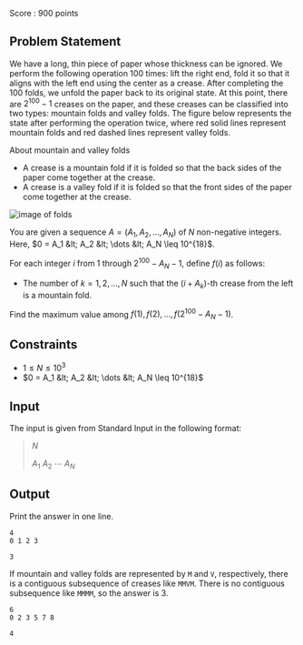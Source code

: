 Score : $900$ points

## Problem Statement

We have a long, thin piece of paper whose thickness can be ignored. We perform the following operation $100$ times: lift the right end, fold it so that it aligns with the left end using the center as a crease. After completing the $100$ folds, we unfold the paper back to its original state. At this point, there are $2^{100} - 1$ creases on the paper, and these creases can be classified into two types: mountain folds and valley folds. The figure below represents the state after performing the operation twice, where red solid lines represent mountain folds and red dashed lines represent valley folds.

About mountain and valley folds

- A crease is a mountain fold if it is folded so that the back sides of the paper come together at the crease.
- A crease is a valley fold if it is folded so that the front sides of the paper come together at the crease.

![image of folds](https://img.atcoder.jp/arc184/80090ca5edac0dd6fbd781a6a353719a.png)

You are given a sequence $A = (A_1, A_2, \dots, A_N)$ of $N$ non-negative integers. Here, $0 = A_1 &lt; A_2 &lt; \dots &lt; A_N \leq 10^{18}$.

For each integer $i$ from $1$ through $2^{100} - A_N - 1$, define $f(i)$ as follows:

- The number of $k = 1, 2, \dots, N$ such that the $(i + A_k)$-th crease from the left is a mountain fold.

Find the maximum value among $f(1), f(2), \dots, f(2^{100} - A_N - 1)$.

## Constraints

- $1 \leq N \leq 10^3$
- $0 = A_1 &lt; A_2 &lt; \dots &lt; A_N \leq 10^{18}$

## Input

The input is given from Standard Input in the following format:

> $N$
> 
> $A_1$ $A_2$ $\cdots$ $A_N$

## Output

Print the answer in one line.

```input1
4
0 1 2 3
```

```output1
3
```

If mountain and valley folds are represented by `M` and `V`, respectively, there is a contiguous subsequence of creases like `MMVM`. There is no contiguous subsequence like `MMMM`, so the answer is $3$.

```input2
6
0 2 3 5 7 8
```

```output2
4
```
